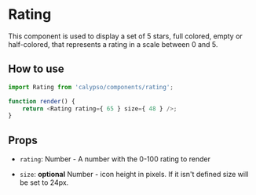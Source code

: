 # Rating

This component is used to display a set of 5 stars, full colored, empty or half-colored,
that represents a rating in a scale between 0 and 5.

## How to use

```js
import Rating from 'calypso/components/rating';

function render() {
	return <Rating rating={ 65 } size={ 48 } />;
}
```

## Props

- `rating`: Number - A number with the 0-100 rating to render

- `size`: **optional** Number - icon height in pixels. If it isn't
  defined size will be set to 24px.
